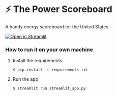 # ⚡️ The Power Scoreboard

A handy energy scoreboard for the United States.

[![Open in Streamlit](https://static.streamlit.io/badges/streamlit_badge_black_white.svg)](https://power-scoreboard.streamlit.app/)

### How to run it on your own machine

1. Install the requirements

   ```
   $ pip install -r requirements.txt
   ```

2. Run the app

   ```
   $ streamlit run streamlit_app.py
   ```
